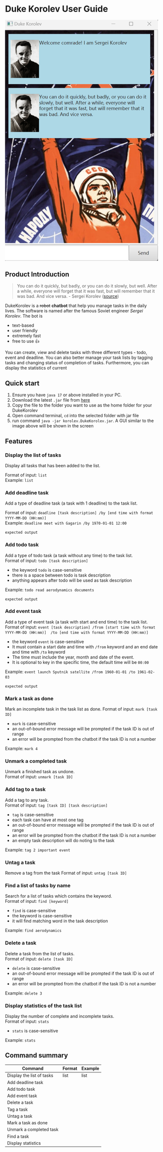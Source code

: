 # Duke Korolev User Guide
<img src="Ui.png">
  
## Product Introduction
> You can do it quickly, but badly, or you can do it slowly, but well. After a while, everyone will forget that it was fast, but will remember that it was bad. And vice versa.  - Sergei Korolev (<a href="https://en.wikiquote.org/wiki/Sergei_Korolev">source</a>)

DukeKorolev is a ~~robot~~ **chatbot** that help you manage tasks in the daily lives.
The software is named after the famous Soviet engineer *Sergei Korolev*. The bot is

- text-based
- user friendly
- extremely fast
- free to use 👍

You can create, view and delete tasks with three different types - todo, event and deadline. You can also better 
manage your task lists by tagging tasks and changing status of completion of tasks. Furthermore, you
can display the statistics of current 

## Quick start
1. Ensure you have `java 17` or above installed in your PC.
2. Download the latest `.jar` file from <a href="/">here</a>
3. Copy the file to the folder you want to use as the home folder for your DukeKorolev
4. Open command terminal, `cd` into the selected folder with jar file
5. run command `java -jar korolev.DukeKorolev.jar`. A GUI similar to the image above will be shown in the screen

## Features
### Display the list of tasks
Display all tasks that has been added to the list.
   
Format of input: `list`   
Example: `list`

### Add deadline task
Add a type of deadline task (a task with 1 deadline) to the task list.
  
Format of input: `deadline [task description] /by [end time with format YYYY-MM-DD (HH:mm)]`  
Example: `deadline meet with Gagarin /by 1970-01-01 12:00`  

```
expected output
```

### Add todo task
Add a type of todo task (a task without any time) to the task list.   
Format of input: `todo [task description]`  
* the keyword `todo` is case-sensitive
* there is a space between todo is task description
* anything appears after todo will be used as task description  

Example: `todo read aerodynamics documents`  
```
expected output
```
   
### Add event task
Add a type of event task (a task with start and end time) to the task list.  
Format of input: `event [task description] /from [start time with format YYYY-MM-DD (HH:mm)] 
/to [end time with format YYYY-MM-DD (HH:mm)]`  
* the keyword `event` is case-sensitive
* It must contain a start date and time with `/from` keyword and an end date and time with `/to` 
keyword 
* The time must include the year, month and date of the event. 
* It is optional to key in the specific time, the default time will be `00:00`

Example: `event launch Sputnik satellite /from 1960-01-01 /to 1961-02-03`  
```
expected output
```

### Mark a task as done
Mark an incomplete task in the task list as done.
Format of input: `mark [task ID]`  
* `mark` is case-sensitive
* an out-of-bound error message will be prompted if the task ID is out of range
* an error will be prompted from the chatbot if the task ID is not a number 

Example: `mark 4`

### Unmark a completed task
Unmark a finished task as undone.  
Format of input: `unmark [task ID]`  

### Add tag to a task 
Add a tag to any task.   
Format of input: `tag [task ID] [task description]`
* `tag` is case-sensitive
* each task can have at most one tag
* an out-of-bound error message will be prompted if the task ID is out of range
* an error will be prompted from the chatbot if the task ID is not a number
* an empty task description will do noting to the task  

Example:  `tag 2 important event`

### Untag a task
Remove a tag from the task
Format of input: `untag [task ID]`

### Find a list of tasks by name
Search for a list of tasks which contains the keyword.  
Format of input: `find [keyword]`  
* `find` is case-sensitive
* the keyword is case-sensitive
* it will find matching word in the task description

Example: `find aerodynamics`

### Delete a task
Delete a task from the list of tasks.  
Format of input: `delete [task ID]`
* `delete` is case-sensitive
* an out-of-bound error message will be prompted if the task ID is out of range
* an error will be prompted from the chatbot if the task ID is not a number

Example: `delete 3`

### Display statistics of the task list
Display the number of complete and incomplete tasks.  
Format of input: `stats`   
* `stats` is case-sensitive

Example: `stats`

## Command summary

| Command                   | Format | Example |
|---------------------------|--------|---------|
| Display the list of tasks | list   | list    |
| Add deadline task         |        |         |
| Add todo task             |        |         |
| Add event task            |        |         |
| Delete a task             |        |         |
| Tag a task                |        |         |
| Untag a task              |        |         |
| Mark a task as done       |        |         |
| Unmark a completed task   |        |         |
| Find a task               |        |         | 
| Display statistics        |        |         |
  